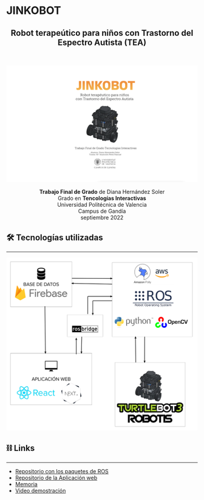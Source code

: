 # JINKOBOT

<center><h2>Robot terapeútico para niños con Trastorno del Espectro Autista (TEA)</h2><br /></center>

<p align=center><img src="./docs/BUENA.png" /></p>

<p align=center>
<b>Trabajo Final de Grado</b> de Diana Hernández Soler <br/>
Grado en <b>Tencologías Interactivas</b> <br/>
Universidad Politécnica de Valencia <br/>
Campus de Gandía <br/>
septiembre 2022 <br/>
</p>

## 🛠 Tecnologías utilizadas

---

<p align=center><img src="https://github.com/DianaIT/tfg/blob/master/docs/tecnologiasBIEN.png" /></p>

## ⛓ Links

---

- [Repositorio con los paquetes de ROS]()
- [Repositorio de la Aplicación web ]()
- [ Memoria ]()
- [Video demostración ]()
